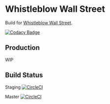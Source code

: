# Whistleblow Wall Street

Build for [Whistleblow Wall Street](https://whistleblowwallstreet.com).

[![Codacy Badge](https://api.codacy.com/project/badge/Grade/97969c2e02de4e8fb9edbaac679f6ac2)](https://www.codacy.com/app/pixelcollective/whistleblowwallstreet.com?utm_source=github.com&amp;utm_medium=referral&amp;utm_content=pixelcollective/whistleblowwallstreet.com&amp;utm_campaign=Badge_Grade)

## Production

WIP

## Build Status

Staging [![CircleCI](https://circleci.com/gh/pixelcollective/whistleblowwallstreet.com/tree/development.svg?style=svg)](https://circleci.com/gh/pixelcollective/whistleblowwallstreet.com/tree/development)

Master [![CircleCI](https://circleci.com/gh/pixelcollective/whistleblowwallstreet.com/tree/master.svg?style=svg)](https://circleci.com/gh/pixelcollective/whistleblowwallstreet.com/tree/master)
